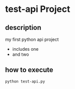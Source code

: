 # test-api Project
## description

my first python api project
- includes one
- and two

## how to execute
```
python test-api.py
```